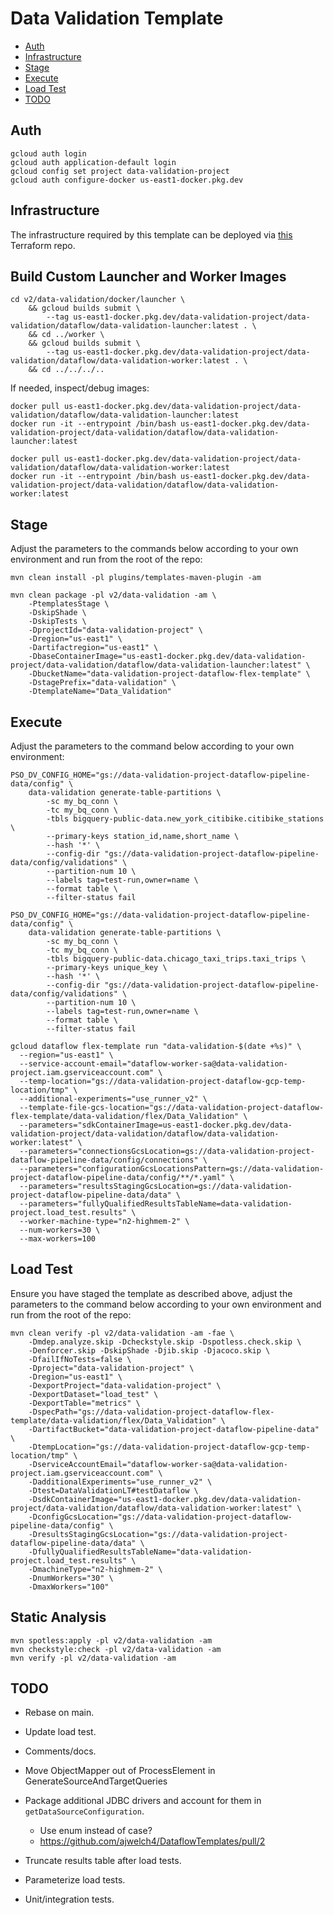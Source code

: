 # Data Validation Template

- [Auth](#Auth)
- [Infrastructure](#Infrastructure)
- [Stage](#Stage)
- [Execute](#Execute)
- [Load Test](#Load-Test)
- [TODO](#TODO)

## Auth

```shell
gcloud auth login
gcloud auth application-default login
gcloud config set project data-validation-project
gcloud auth configure-docker us-east1-docker.pkg.dev
```

## Infrastructure

The infrastructure required by this template can be deployed via
[this](https://github.com/ajwelch4/DataflowTemplatesOps/tree/v2-data-validation/v2/data-validation)
Terraform repo.

## Build Custom Launcher and Worker Images

```shell
cd v2/data-validation/docker/launcher \
    && gcloud builds submit \
        --tag us-east1-docker.pkg.dev/data-validation-project/data-validation/dataflow/data-validation-launcher:latest . \
    && cd ../worker \
    && gcloud builds submit \
        --tag us-east1-docker.pkg.dev/data-validation-project/data-validation/dataflow/data-validation-worker:latest . \
    && cd ../../../..
```

If needed, inspect/debug images:

```shell
docker pull us-east1-docker.pkg.dev/data-validation-project/data-validation/dataflow/data-validation-launcher:latest
docker run -it --entrypoint /bin/bash us-east1-docker.pkg.dev/data-validation-project/data-validation/dataflow/data-validation-launcher:latest

docker pull us-east1-docker.pkg.dev/data-validation-project/data-validation/dataflow/data-validation-worker:latest
docker run -it --entrypoint /bin/bash us-east1-docker.pkg.dev/data-validation-project/data-validation/dataflow/data-validation-worker:latest

```

## Stage

Adjust the parameters to the commands below according to your own environment
and run from the root of the repo:

```shell
mvn clean install -pl plugins/templates-maven-plugin -am

mvn clean package -pl v2/data-validation -am \
    -PtemplatesStage \
    -DskipShade \
    -DskipTests \
    -DprojectId="data-validation-project" \
    -Dregion="us-east1" \
    -Dartifactregion="us-east1" \
    -DbaseContainerImage="us-east1-docker.pkg.dev/data-validation-project/data-validation/dataflow/data-validation-launcher:latest" \
    -DbucketName="data-validation-project-dataflow-flex-template" \
    -DstagePrefix="data-validation" \
    -DtemplateName="Data_Validation"
```

## Execute

Adjust the parameters to the command below according to your own environment:

```shell
PSO_DV_CONFIG_HOME="gs://data-validation-project-dataflow-pipeline-data/config" \
    data-validation generate-table-partitions \
        -sc my_bq_conn \
        -tc my_bq_conn \
        -tbls bigquery-public-data.new_york_citibike.citibike_stations \
        --primary-keys station_id,name,short_name \
        --hash '*' \
        --config-dir "gs://data-validation-project-dataflow-pipeline-data/config/validations" \
        --partition-num 10 \
        --labels tag=test-run,owner=name \
        --format table \
        --filter-status fail

PSO_DV_CONFIG_HOME="gs://data-validation-project-dataflow-pipeline-data/config" \
    data-validation generate-table-partitions \
        -sc my_bq_conn \
        -tc my_bq_conn \
        -tbls bigquery-public-data.chicago_taxi_trips.taxi_trips \
        --primary-keys unique_key \
        --hash '*' \
        --config-dir "gs://data-validation-project-dataflow-pipeline-data/config/validations" \
        --partition-num 10 \
        --labels tag=test-run,owner=name \
        --format table \
        --filter-status fail

gcloud dataflow flex-template run "data-validation-$(date +%s)" \
  --region="us-east1" \
  --service-account-email="dataflow-worker-sa@data-validation-project.iam.gserviceaccount.com" \
  --temp-location="gs://data-validation-project-dataflow-gcp-temp-location/tmp" \
  --additional-experiments="use_runner_v2" \
  --template-file-gcs-location="gs://data-validation-project-dataflow-flex-template/data-validation/flex/Data_Validation" \
  --parameters="sdkContainerImage=us-east1-docker.pkg.dev/data-validation-project/data-validation/dataflow/data-validation-worker:latest" \
  --parameters="connectionsGcsLocation=gs://data-validation-project-dataflow-pipeline-data/config/connections" \
  --parameters="configurationGcsLocationsPattern=gs://data-validation-project-dataflow-pipeline-data/config/**/*.yaml" \
  --parameters="resultsStagingGcsLocation=gs://data-validation-project-dataflow-pipeline-data/data" \
  --parameters="fullyQualifiedResultsTableName=data-validation-project.load_test.results" \
  --worker-machine-type="n2-highmem-2" \
  --num-workers=30 \
  --max-workers=100
```

## Load Test

Ensure you have staged the template as described above, adjust the parameters to
the command below according to your own environment and run from the root of the
repo:

```shell
mvn clean verify -pl v2/data-validation -am -fae \
    -Dmdep.analyze.skip -Dcheckstyle.skip -Dspotless.check.skip \
    -Denforcer.skip -DskipShade -Djib.skip -Djacoco.skip \
    -DfailIfNoTests=false \
    -Dproject="data-validation-project" \
    -Dregion="us-east1" \
    -DexportProject="data-validation-project" \
    -DexportDataset="load_test" \
    -DexportTable="metrics" \
    -DspecPath="gs://data-validation-project-dataflow-flex-template/data-validation/flex/Data_Validation" \
    -DartifactBucket="data-validation-project-dataflow-pipeline-data" \
    -DtempLocation="gs://data-validation-project-dataflow-gcp-temp-location/tmp" \
    -DserviceAccountEmail="dataflow-worker-sa@data-validation-project.iam.gserviceaccount.com" \
    -DadditionalExperiments="use_runner_v2" \
    -Dtest=DataValidationLT#testDataflow \
    -DsdkContainerImage="us-east1-docker.pkg.dev/data-validation-project/data-validation/dataflow/data-validation-worker:latest" \
    -DconfigGcsLocation="gs://data-validation-project-dataflow-pipeline-data/config" \
    -DresultsStagingGcsLocation="gs://data-validation-project-dataflow-pipeline-data/data" \
    -DfullyQualifiedResultsTableName="data-validation-project.load_test.results" \
    -DmachineType="n2-highmem-2" \
    -DnumWorkers="30" \
    -DmaxWorkers="100"
```

## Static Analysis

```shell
mvn spotless:apply -pl v2/data-validation -am
mvn checkstyle:check -pl v2/data-validation -am
mvn verify -pl v2/data-validation -am
```

## TODO

- Rebase on main.
- Update load test.
- Comments/docs.
- Move ObjectMapper out of ProcessElement in GenerateSourceAndTargetQueries

- Package additional JDBC drivers and account for them in `getDataSourceConfiguration`.
    - Use enum instead of case?
    - https://github.com/ajwelch4/DataflowTemplates/pull/2
- Truncate results table after load tests.
- Parameterize load tests.
- Unit/integration tests.
